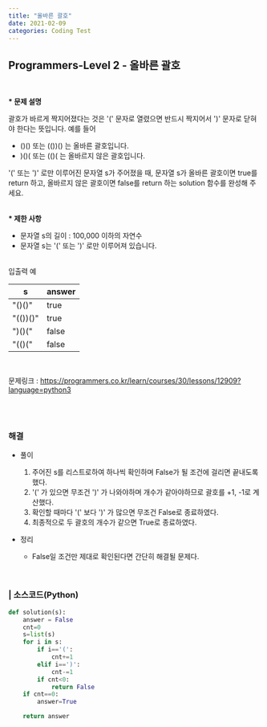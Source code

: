 ```yaml
---
title: "올바른 괄호"
date: 2021-02-09
categories: Coding Test
---
```


## Programmers-Level 2 - 올바른 괄호
<br>

<b>* 문제 설명</b><br>

괄호가 바르게 짝지어졌다는 것은 '(' 문자로 열렸으면 반드시 짝지어서 ')' 문자로 닫혀야 한다는 뜻입니다. 예를 들어

- ()() 또는 (())() 는 올바른 괄호입니다.
- )()( 또는 (()( 는 올바르지 않은 괄호입니다.<br>

'(' 또는 ')' 로만 이루어진 문자열 s가 주어졌을 때, 문자열 s가 올바른 괄호이면 true를 return 하고, 올바르지 않은 괄호이면 false를 return 하는 solution 함수를 완성해 주세요.<br>

<br><b>* 제한 사항</b>

- 문자열 s의 길이 : 100,000 이하의 자연수
- 문자열 s는 '(' 또는 ')' 로만 이루어져 있습니다.

<br>
입출력 예<br>

|s       |answer|
|--------|------|
|"()()"  |true  |
|"(())()"|true  |
|")()("  |false |
|"(()("  |false |

<br>


문제링크 : <https://programmers.co.kr/learn/courses/30/lessons/12909?language=python3>

<br><br>

### 해결
* 풀이
    1. 주어진 s를 리스트로하여 하나씩 확인하며 False가 될 조건에 걸리면 끝내도록 했다.  <br>
    2. '(' 가 있으면 무조건 ')' 가 나와야하며 개수가 같아야하므로 괄호를 +1, -1로 계산했다. <br>
    3. 확인할 때마다 '(' 보다 ')' 가 많으면 무조건 False로 종료하였다. <br>
    4. 최종적으로 두 괄호의 개수가 같으면 True로 종료하였다. <br>

    
* 정리 
    - False일 조건만 제대로 확인된다면 간단히 해결될 문제다. 
<br>

### | 소스코드(Python)
```python 
def solution(s):
    answer = False
    cnt=0
    s=list(s)
    for i in s:
        if i=='(':
            cnt+=1
        elif i==')':
            cnt-=1
        if cnt<0:
            return False
    if cnt==0:
        answer=True

    return answer
```

